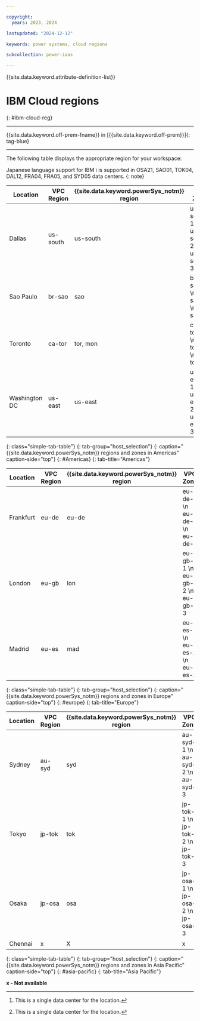 ```yaml
---

copyright:
  years: 2023, 2024

lastupdated: "2024-12-12"

keywords: power systems, cloud regions

subcollection: power-iaas

---
```


{{site.data.keyword.attribute-definition-list}}

# IBM Cloud regions
{: #ibm-cloud-reg}

---



{{site.data.keyword.off-prem-fname}} in [{{site.data.keyword.off-prem}}]{: tag-blue}


---

The following table displays the appropriate region for your workspace:

Japanese language support for IBM i is supported in OSA21, SAO01, TOK04, DAL12, FRA04, FRA05, and SYD05 data centers.
{: note}


|  Location  |  VPC Region   | {{site.data.keyword.powerSys_notm}} region | VPC Zone | {{site.data.keyword.powerSys_notm}} zone | Classic infrastructure|
|------------|---------------|--------------------------------------------|----------|------------------------------------------|-----------------------|
|  Dallas    | us-south      |      us-south                              |us-south-1  \n us-south-2  \n us-south-3|dal10  \n dal12  \n us-south|dal10  \n dal12  \n dal13  \n dal14|
|  Sao Paulo | br-sao        |       sao                                  |br-sao-1  \n br-sao-2  \n br-sao-3| sao01  \n sao04  \n x|sao01  \n sao04  \n x|
|  Toronto   | ca-tor        |      tor, mon                              |ca-tor-1  \n ca-tor-2  \n ca-tor-3|tor01 [^3]  \n mon01  \n x|tor01  \n mon01  \n x|
| Washington DC | us-east    |      us-east                               |us-east-1  \n us-east-2  \n us-east-3|us-east  \n wdc06  \n wdc07|wdc04  \n wdc06  \n wdc07|
{: class="simple-tab-table"}
{: tab-group="host_selection"}
{: caption="{{site.data.keyword.powerSys_notm}} regions and zones in Americas" caption-side="top"}
{: #Americas}
{: tab-title="Americas"}

[^3]: This is a single data center for the location.

|  Location  |  VPC Region   | {{site.data.keyword.powerSys_notm}} region | VPC Zone | {{site.data.keyword.powerSys_notm}} zone | Classic infrastructure|
|------------|---------------|--------------------------------------------|----------|------------------------------------------|-----------------------|
| Frankfurt  | eu-de         |  eu-de                                     |eu-de-1  \n eu-de-2  \n eu-de-3|x  \n eu-de-1  \n eu-de-2|x  \n fra04  \n fra05|
| London     | eu-gb         |  lon                                       |eu-gb-1  \n eu-gb-2  \n eu-gb-3|lon04  \n x  \n lon06|lon04  \n x  \n lon06|
| Madrid     | eu-es         |  mad                                       |eu-es-1  \n eu-es-2  \n eu-es-3|mad02  \n mad04  \n x|mad02  \n mad04  \n x|
{: class="simple-tab-table"}
{: tab-group="host_selection"}
{: caption="{{site.data.keyword.powerSys_notm}} regions and zones in Europe" caption-side="top"}
{: #europe}
{: tab-title="Europe"}

|  Location  |  VPC Region   | {{site.data.keyword.powerSys_notm}} region | VPC Zone | {{site.data.keyword.powerSys_notm}} zone | Classic infrastructure|
|------------|---------------|--------------------------------------------|----------|------------------------------------------|-----------------------|
| Sydney	 | au-syd	     |  syd                                       |au-syd-1  \n au-syd-2  \n au-syd-3|x  \n syd04  \n syd05|x  \n syd04  \n syd05|
| Tokyo	     | jp-tok        |	tok                                       |jp-tok-1  \n jp-tok-2  \n jp-tok-3|x  \n tok04  \n x|x  \n tok04  \n x|
| Osaka	     | jp-osa	     |  osa                                       |jp-osa-1  \n jp-osa-2  \n jp-osa-3|osa21  \n x  \n x|osa21  \n x  \n x|
| Chennai    |  x            |   X                                        |   x      |   che01 [^4]                             | che01                 |
{: class="simple-tab-table"}
{: tab-group="host_selection"}
{: caption="{{site.data.keyword.powerSys_notm}} regions and zones in Asia Pacific" caption-side="top"}
{: #asia-pacific}
{: tab-title="Asia Pacific"}

**x - Not available**

[^4]: This is a single data center for the location.
